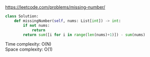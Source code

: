 <https://leetcode.com/problems/missing-number/>
```python
class Solution:
    def missingNumber(self, nums: List[int]) -> int:
        if not nums:
            return
        return sum([i for i in range(len(nums)+1)]) - sum(nums)
```
Time complexity: O(N)  
Space complexity: O(1)
